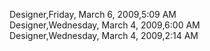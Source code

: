 ﻿Designer,Friday, March 6, 2009,5:09 AM  Designer,Wednesday, March 4, 2009,6:00 AM  Designer,Wednesday, March 4, 2009,2:14 AM